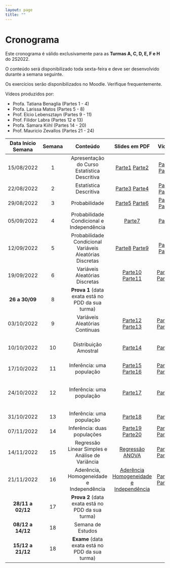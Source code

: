 ```yaml
---
layout: page
title: ""
---
```


# Cronograma

Este cronograma é válido exclusivamente para as **Turmas A, C, D, E, F e H** do 2S2022.

O conteúdo será disponibilizado toda sexta-feira e deve ser desenvolvido durante a semana seguinte.

Os exercícios serão disponibilizados no Moodle. Verifique frequentemente.

Vídeos produzidos por: 

* Profa. Tatiana Benaglia (Partes 1 - 4)
* Profa. Larissa Matos (Partes 5 - 8)
* Prof. Elcio Lebensztayn (Partes 9 - 11)
* Prof. Filidor Labra (Partes 12 e 13)
* Profa. Samara Kiihl (Partes 14 - 20)
* Prof. Mauricio Zevallos (Partes 21 - 24)


| Data Início Semana          | Semana  | Conteúdo | Slides em PDF   | Vídeos  | Extras |
|:-------------:|:-------:| :-------:| :---------------:|:-------:|:------:|
| 15/08/2022    |   1      | Apresentação do Curso Estatística Descritiva    | [Parte1](http://me414-unicamp.github.io/aulas/slides/parte01/parte01.pdf)  [Parte2](http://me414-unicamp.github.io/aulas/slides/parte02/parte02.pdf)| [Parte1](https://drive.google.com/drive/folders/1YhZjqt_9QJbr81BNh7N0GREb2RxBUMOE?usp=sharing) [Parte2](https://drive.google.com/drive/folders/1YlTJt_MdPiqoV9vDIfXTxpv0KIAL1Xqk?usp=sharing) | [GRETL](https://drive.google.com/file/d/1WmPDVYvaCEgNIFppkJ96Rg4aut2-huIQ/view?usp=sharing) 
| 22/08/2022    |   2     | Estatística Descritiva    |  [Parte3](http://me414-unicamp.github.io/aulas/slides/parte03/parte03.pdf) [Parte4](http://me414-unicamp.github.io/aulas/slides/parte04/parte04.pdf)   |  [Parte3](https://drive.google.com/drive/folders/1EgkZy6aTnawO5Ra6P1Y0G9hRV2CBJr91?usp=sharing)  [Parte4](https://drive.google.com/drive/folders/18Z0pLSbMEmAsFFMNC6Jnn0pGFHiLDK8F?usp=sharing)
| 29/08/2022    |   3     | Probabilidade             | [Parte5](http://me414-unicamp.github.io/aulas/slides/parte05/parte05.pdf) [Parte6](http://me414-unicamp.github.io/aulas/slides/parte06/parte06.pdf)   | [Parte5](https://drive.google.com/drive/folders/1RnD9YZq1hioXV_Fzl2OqoUpm4tjkpFFo?usp=sharing) [Parte6](https://drive.google.com/drive/folders/1-bD-G0QovYhZitYEOkupD3Ch0KOT-JSB?usp=sharing) | [Summary Song #1](https://youtu.be/lm53uqt-ln0)
| 05/09/2022    |   4     | Probabilidade  Condicional  e Independência    | [Parte7](http://me414-unicamp.github.io/aulas/slides/parte07/parte07.pdf)   | [Parte7](https://drive.google.com/drive/folders/1d6VobTbrRmFNKjqmMzA6rDeyewnomeaz?usp=sharing) | 
| 12/09/2022    |   5     | Probabilidade  Condicional  Variáveis Aleatórias Discretas   |  [Parte8](http://me414-unicamp.github.io/aulas/slides/parte08/parte08.pdf) [Parte9](http://me414-unicamp.github.io/aulas/slides/parte09/parte09.pdf)  | [Parte8](https://drive.google.com/drive/folders/1IoCsLpCNMiY1H2l1aXH3vVCfMgynaFmO?usp=sharing) [Parte9](https://drive.google.com/drive/folders/1SYM7vsO9SVx084EN73FLTfwCRe_hbRYq?usp=sharing)
| 19/09/2022    |   6     | Variáveis Aleatórias Discretas   | [Parte10](http://me414-unicamp.github.io/aulas/slides/parte10/parte10.pdf) [Parte11](http://me414-unicamp.github.io/aulas/slides/parte11/parte11.pdf) | [Parte10](https://drive.google.com/drive/folders/16I7ebZ0BZJEWjVfxPhdnwBjKVq1Dm5cW?usp=sharing)  [Parte11](https://drive.google.com/drive/folders/1YOakSF7xbNLAkV4rEt-yVhYXKhMnhUCv?usp=sharing)
| **26 a 30/09**   |   8     | **Prova 1**  (data exata está no PDD da sua turma)   |   
| 03/10/2022    |   9     | Variáveis Aleatórias Contínuas    | [Parte12](http://me414-unicamp.github.io/aulas/slides/parte12/parte12.pdf) [Parte13](http://me414-unicamp.github.io/aulas/slides/parte13/parte13.pdf)   |  [Parte12](https://drive.google.com/drive/folders/18h5jsIjMVXA3clyzNk7HDyGFQ7ToRc-N?usp=sharing)  [Parte13](https://drive.google.com/drive/folders/10Dw5LoXLo81HKqbFIGP2rLszZXM4z6L_?usp=sharing) | [Summary Song #3](https://youtu.be/Cy07eubC-jI)        [Tabelas](http://me414-unicamp.github.io/about/Tabelas-impressao.pdf)
| 10/10/2022    |   10    | Distribuição Amostral     |  [Parte14](http://me414-unicamp.github.io/aulas/slides/parte14/parte14.pdf)| [Parte14](https://bit.ly/3FF5SrG) | [Bunnies & Dragons](https://vimeo.com/75089338) [Galton Board](https://www.youtube.com/watch?v=AwEaHCjgeXk)
| 17/10/2022    |   11    |Inferência: uma população     |  [Parte15](http://me414-unicamp.github.io/aulas/slides/parte15/parte15.pdf) [Parte16](http://me414-unicamp.github.io/aulas/slides/parte16/parte16.pdf)  | [Parte15](https://bit.ly/3vhXVnj)  [Parte16](https://bit.ly/3aF9JXp) |  [Summary Song #5](https://youtu.be/sOFlR4C5YVs)
| 24/10/2022    |   12    | Inferência: uma população    |    [Parte17](http://me414-unicamp.github.io/aulas/slides/parte17/parte17.pdf) | [Parte17](https://bit.ly/312153F)  |  [Summary Song #4](https://youtu.be/HTdo6xjfFHI)       [Uma Senhora Toma Chá](http://me414-unicamp.github.io/aulas/slides/parte17a-SenhoraCha/parte17a)
| 31/10/2022    |   13    | Inferência: uma população     | [Parte18](http://me414-unicamp.github.io/aulas/slides/parte18/parte18.pdf)  | [Parte18](https://bit.ly/3jRddep) | 
| 07/11/2022    |   14    | Inferência: duas populações     | [Parte19](http://me414-unicamp.github.io/aulas/slides/parte19/parte19.pdf) [Parte20](http://me414-unicamp.github.io/aulas/slides/parte20/parte20.pdf)   | [Parte19](https://bit.ly/303RDMp) [Parte20](https://bit.ly/3Daw7oh) | [Teste de permutação](http://me414-unicamp.github.io/aulas/slides/parte20a/TestePermutacao.pdf) 
| 14/11/2022    |   15    |  Regressão Linear Simples e Análise de Variância |[Regressão](http://me414-unicamp.github.io/aulas/slides/parte23/Regressao.pdf) [ANOVA](http://me414-unicamp.github.io/aulas/slides/parte24/ANOVA.pdf)  | [Parte23](https://bit.ly/3kx7JWr) [Parte24](https://bit.ly/3n9UPiP) | [GRETL 2](https://drive.google.com/file/d/1p6fRPlJ2ydrSNTInoLGhSyyQISgBUh7W/view?usp=sharing)
| 21/11/2022    |   16    |  Aderência, Homogeneidade e Independência |[Aderência](https://drive.google.com/file/d/1cLBMSr92sMHiZep7AGXeGMjD1MLli76K/view?usp=sharing) [Homogeneidade e Independência](https://drive.google.com/file/d/15tNYzJEvkS-1kZVLWJTT7-yuzWu830dE/view?usp=sharing)  | [Parte21](https://bit.ly/3CEM58J) [Parte22](https://bit.ly/3qVFgha) |
| **28/11 a 02/12**  |   17     | **Prova 2** (data exata está no PDD da sua turma)  |   
| **08/12 a 14/12**   |   18     | Semana de Estudos |
| **15/12 a 21/12**   |   18     | **Exame** (data exata está no PDD da sua turma) |

